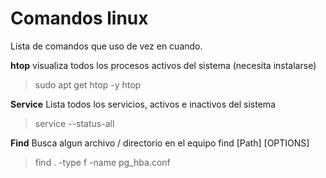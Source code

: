 # Comandos linux

Lista de comandos que uso de vez en cuando.

**htop**
visualiza todos los procesos activos del sistema (necesita instalarse)
> sudo apt get htop -y
> htop

**Service**
Lista todos los servicios, activos e inactivos del sistema
>service --status-all

**Find**
Busca algun archivo / directorio en el equipo
find [Path] [OPTIONS]
> find . -type f -name pg_hba.conf
